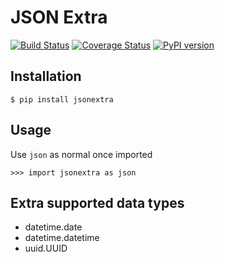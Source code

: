 JSON Extra
=====
[![Build Status](https://travis-ci.org/den4uk/jsonextra.svg?branch=master)](https://travis-ci.org/den4uk/jsonextra)
[![Coverage Status](https://coveralls.io/repos/github/den4uk/jsonextra/badge.svg?branch=master)](https://coveralls.io/github/den4uk/jsonextra?branch=master)
[![PyPI version](https://badge.fury.io/py/jsonextra.svg)](https://badge.fury.io/py/jsonextra)

## Installation

```
$ pip install jsonextra
```


## Usage

Use `json` as normal once imported

```
>>> import jsonextra as json
```


## Extra supported data types

- datetime.date
- datetime.datetime
- uuid.UUID
